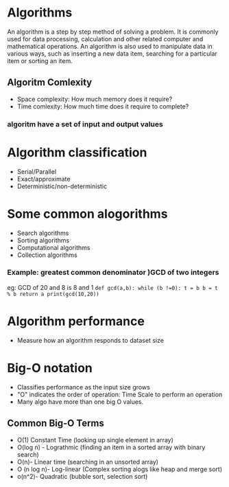 # Algorithms
An algorithm is a step by step method of solving a problem. It is commonly used for data processing, calculation and other related computer and mathematical operations.
An algorithm is also used to manipulate data in various ways, such as inserting a new data item, searching for a particular item or sorting an item.

## Algoritm Comlexity
- Space complexity: How much memory does it require?
- Time comlexity: How much time does it require to complete?
### algoritm have a set of input and output values

# Algorithm classification 
- Serial/Parallel
- Exact/approximate 
- Deterministic/non-deterministic

# Some common alogorithms
- Search algorithms 
- Sorting algorithms
- Computational algorithms
- Collection algorithms

### Example: greatest common denominator )GCD of two integers
eg: GCD of 20 and 8 is 8 and 1
`
def gcd(a,b):
    while (b !=0):
        t = b
        b = t % b
    return a
print(gcd(10,20))
`

# Algorithm performance
- Measure how an algorithm responds to dataset size
# Big-O notation
- Classifies performance as the input size grows
- "O" indicates the order of operation: Time Scale to perform an operation
-  Many algo have more than one big O values.
## Common Big-O Terms
- O(1) Constant Time (looking up single element in array)
- O(log n) - Lograthmic (finding an item in a sorted array with binary search)
- O(n)- Linear time (searching in an unsorted array)
- O (n log n)- Log-linear (Complex sorting alogs like heap and merge sort)
- o(n^2)- Quadratic (bubble sort, selection sort)


